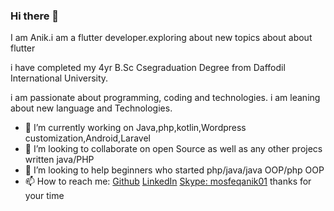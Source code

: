 ### Hi there 👋

<!--
**mosfeqanik/mosfeqanik** is a ✨ _special_ ✨ repository because its `README.md` (this file) appears on your GitHub profile. -->

I am Anik.i am a flutter developer.exploring about new topics about about flutter

i have completed my 4yr B.Sc Csegraduation Degree from Daffodil International University. 

i am passionate about programming, coding and technologies. i am leaning about new language and Technologies.

- 🔭 I’m currently working on Java,php,kotlin,Wordpress customization,Android,Laravel
- 👯 I’m looking to collaborate on open Source as well as any other projecs written java/PHP
- 🤔 I’m looking to help beginners who started php/java/java OOP/php OOP
- 📫 How to reach me: [Github](https://github.com/mosfeqanik/) [LinkedIn](https://www.linkedin.com/in/mosfeqanik/) [Skype: mosfeqanik01](live:mosfeqanik01)
thanks for your time
